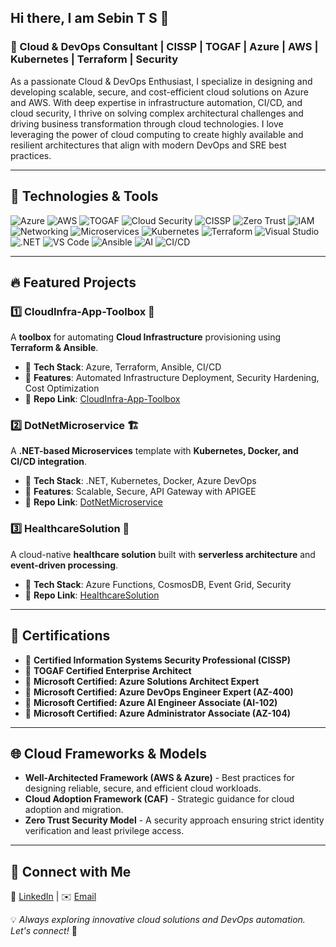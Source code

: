 ## Hi there, I am Sebin T S 👋
### 🚀 Cloud & DevOps Consultant | CISSP | TOGAF | Azure | AWS | Kubernetes | Terraform | Security
As a passionate Cloud & DevOps Enthusiast, I specialize in designing and developing scalable, secure, and cost-efficient cloud solutions on Azure and AWS. With deep expertise in infrastructure automation, CI/CD, and cloud security, I thrive on solving complex architectural challenges and driving business transformation through cloud technologies. I love leveraging the power of cloud computing to create highly available and resilient architectures that align with modern DevOps and SRE best practices.

---
## 🔧 Technologies & Tools
![Azure](https://img.shields.io/badge/-Azure-0089D6?style=flat&logo=microsoft-azure&logoColor=white)  ![AWS](https://img.shields.io/badge/-AWS-232F3E?style=flat&logo=amazon-aws&logoColor=white) ![TOGAF](https://img.shields.io/badge/TOGAF-Enterprise%20Architecture-blue) ![Cloud Security](https://img.shields.io/badge/Cloud%20Security-Secure%20Cloud-blue?logo=cloudflare) ![CISSP](https://img.shields.io/badge/-CISSP-2D3B45?style=flat&logo=shield&logoColor=white)  ![Zero Trust](https://img.shields.io/badge/Zero%20Trust-Security-red?logo=datadog) ![IAM](https://img.shields.io/badge/IAM-Identity%20&%20Access-orange) ![Networking](https://img.shields.io/badge/Networking-Architecture-green) ![Microservices](https://img.shields.io/badge/Microservices-Architecture-blue)  ![Kubernetes](https://img.shields.io/badge/Kubernetes-Orchestration-blue?logo=kubernetes) ![Terraform](https://img.shields.io/badge/Terraform-IaC-purple?logo=terraform)   ![Visual Studio](https://img.shields.io/badge/-Visual%20Studio-5C2D91?style=flat&logo=visual-studio&logoColor=white) ![.NET](https://img.shields.io/badge/-.NET-512BD4?style=flat&logo=.NET&logoColor=white)   ![VS Code](https://img.shields.io/badge/-VS%20Code-007ACC?style=flat&logo=visual-studio-code&logoColor=white) ![Ansible](https://img.shields.io/badge/Ansible-Automation-red?logo=ansible) ![AI](https://img.shields.io/badge/Artificial%20Intelligence-AI-blue?logo=ai) ![CI/CD](https://img.shields.io/badge/CI/CD-000000?logo=github-actions&logoColor=white)  


<!--
**sebints001/sebints001** is a ✨ _special_ ✨ repository because its `README.md` (this file) appears on your GitHub profile.

Here are some ideas to get you started:

- 🔭 I’m currently working on ...
- 🌱 I’m currently learning ...
- 👯 I’m looking to collaborate on ...
- 🤔 I’m looking for help with ...
- 💬 Ask me about ...
-  🚀 About Me
- 📫 How to reach me: ...
- 😄 Pronouns: ...
- ⚡ Fun fact: ...
-->
---
## 🔥 Featured Projects

### 1️⃣ **CloudInfra-App-Toolbox** 🚀
A **toolbox** for automating **Cloud Infrastructure** provisioning using **Terraform & Ansible**.
- 🔹 **Tech Stack**: Azure, Terraform, Ansible, CI/CD
- 🔹 **Features**: Automated Infrastructure Deployment, Security Hardening, Cost Optimization
- 🔹 **Repo Link**: [CloudInfra-App-Toolbox](https://github.com/sebints001/CloudInfra-App-Toolbox)

### 2️⃣ **DotNetMicroservice** 🏗
A **.NET-based Microservices** template with **Kubernetes, Docker, and CI/CD integration**.
- 🔹 **Tech Stack**: .NET, Kubernetes, Docker, Azure DevOps
- 🔹 **Features**: Scalable, Secure, API Gateway with APIGEE
- 🔹 **Repo Link**: [DotNetMicroservice](https://github.com/sebints001/DotNetMicroservice)

### 3️⃣ **HealthcareSolution** 🏥
A cloud-native **healthcare solution** built with **serverless architecture** and **event-driven processing**.
- 🔹 **Tech Stack**: Azure Functions, CosmosDB, Event Grid, Security
- 🔹 **Repo Link**: [HealthcareSolution](https://github.com/sebints001/HealthcareSolution)
---
## 📜 Certifications

- 📌 **Certified Information Systems Security Professional (CISSP)**
- 📌 **TOGAF Certified Enterprise Architect**
- 📌 **Microsoft Certified: Azure Solutions Architect Expert**
- 📌 **Microsoft Certified: Azure DevOps Engineer Expert (AZ-400)**
- 📌 **Microsoft Certified: Azure AI Engineer Associate (AI-102)**
- 📌 **Microsoft Certified: Azure Administrator Associate (AZ-104)**
---
## 🌐 Cloud Frameworks & Models
- **Well-Architected Framework (AWS & Azure)** - Best practices for designing reliable, secure, and efficient cloud workloads.
- **Cloud Adoption Framework (CAF)** - Strategic guidance for cloud adoption and migration.
- **Zero Trust Security Model** - A security approach ensuring strict identity verification and least privilege access.
---
## 🔗 Connect with Me

🔗 [LinkedIn](https://www.linkedin.com/in/sebints) | ✉️ [Email](mailto:sebints@gmail.com)

💡 *Always exploring innovative cloud solutions and DevOps automation. Let's connect!* 🚀
